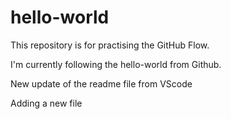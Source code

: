 # hello-world

This repository is for practising the GitHub Flow.

I'm currently following the hello-world from Github.

New update of the readme file from VScode

Adding a new file
